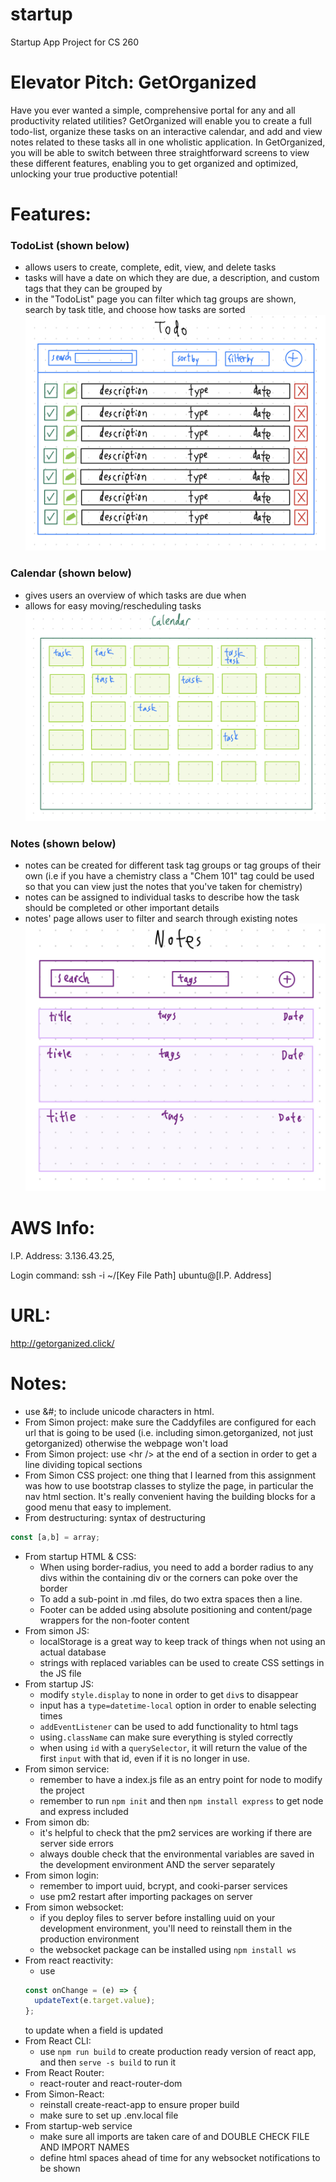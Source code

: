 # startup
Startup App Project for CS 260

# Elevator Pitch: GetOrganized
Have you ever wanted a simple, comprehensive portal for any and all productivity related utilities? GetOrganized
will enable you to create a full todo-list, organize these tasks on an interactive calendar, and add and 
view notes related to these tasks all in one wholistic application. In GetOrganized, you will be able to 
switch between three straightforward screens to view these different features, enabling you to get organized and 
optimized, unlocking your true productive potential!

# Features:
### TodoList (shown below)
- allows users to create, complete, edit, view, and delete tasks
- tasks will have a date on which they are due, a description, and custom tags that they can be grouped by
- in the "TodoList" page you can filter which tag groups are shown, search by task title, and choose how tasks are sorted
![todolist sketch](pictures/tasks_sketch.jpg)

### Calendar (shown below)
- gives users an overview of which tasks are due when
- allows for easy moving/rescheduling tasks
![calendar sketch](pictures/calendar_sketch.jpeg)

### Notes (shown below)
- notes can be created for different task tag groups or tag groups of their own (i.e if you have a chemistry class a "Chem 101" tag could be used so that you can view just the notes that you've taken for chemistry)
- notes can be assigned to individual tasks to describe how the task should be completed or other important details
- notes' page allows user to filter and search through existing notes
![notes sketch](pictures/note_sketch.jpg)

# AWS Info:
I.P. Address: 3.136.43.25,

Login command: ssh -i ~/[Key File Path] ubuntu@[I.P. Address]

# URL:
http://getorganized.click/

# Notes:
- use &#; to include unicode characters in html.
- From Simon project: make sure the Caddyfiles are configured for each url that is going to be used (i.e. including simon.getorganized, not just getorganized) otherwise the webpage won't load
- From Simon project: use \<hr \/> at the end of a section in order to get a line dividing topical sections
- From Simon CSS project: one thing that I learned from this assignment was how to use bootstrap classes to stylize the page, in particular the nav html section. It's really convenient having the building blocks for a good menu that easy to implement.
- From destructuring: syntax of destructuring 
```javascript
const [a,b] = array;
``` 
- From startup HTML & CSS:
  - When using border-radius, you need to add a border radius to any divs within the containing div or the corners can poke over the border
  - To add a sub-point in .md files, do two extra spaces then a line.
  - Footer can be added using absolute positioning and content/page wrappers for the non-footer content
- From simon JS:
  - localStorage is a great way to keep track of things when not using an actual database
  - strings with replaced variables can be used to create CSS settings in the JS file
- From startup JS:
  - modify ```style.display``` to none in order to get ```div```s to disappear
  - input has a ```type=datetime-local``` option in order to enable selecting times
  - ```addEventListener``` can be used to add functionality to html tags
  - using```.className``` can make sure everything is styled correctly
  - when using ```id``` with a ```querySelector```, it will return the value of the first ```input``` with that id, even if it is no longer in use. 
- From simon service:
  - remember to have a index.js file as an entry point for node to modify the project
  - remember to run `npm init` and then `npm install express` to get node and express included 
- From simon db:
  - it's helpful to check that the pm2 services are working if there are server side errors
  - always double check that the environmental variables are saved in the development environment AND the server separately
- From simon login:
  - remember to import uuid, bcrypt, and cooki-parser services
  - use pm2 restart after importing packages on server
- From simon websocket:
  - if you deploy files to server before installing uuid on your development environment, you'll need to reinstall them in the production environment
  - the websocket package can be installed using ```npm install ws```
- From react reactivity: 
  - use 
  ```javascript
  const onChange = (e) => {
    updateText(e.target.value);
  };
  ```
  to update when a field is updated
- From React CLI:
  - use ```npm run build``` to create production ready version of react app, and then ```serve -s build``` to run it
- From React Router:
  - react-router and react-router-dom
- From Simon-React:
  - reinstall create-react-app to ensure proper build
  - make sure to set up .env.local file
- From startup-web service
  - make sure all imports are taken care of and DOUBLE CHECK FILE AND IMPORT NAMES
  - define html spaces ahead of time for any websocket notifications to be shown
